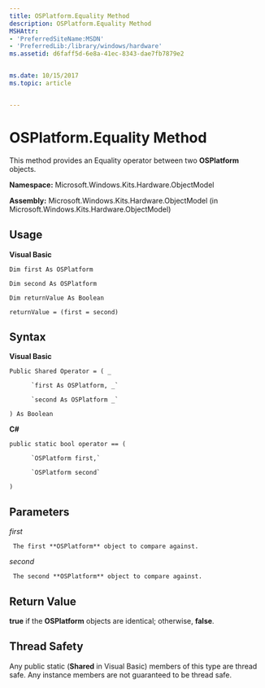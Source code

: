 ```yaml
---
title: OSPlatform.Equality Method
description: OSPlatform.Equality Method
MSHAttr:
- 'PreferredSiteName:MSDN'
- 'PreferredLib:/library/windows/hardware'
ms.assetid: d6faff5d-6e8a-41ec-8343-dae7fb7879e2


ms.date: 10/15/2017
ms.topic: article


---
```


# OSPlatform.Equality Method


This method provides an Equality operator between two **OSPlatform** objects.

**Namespace:** Microsoft.Windows.Kits.Hardware.ObjectModel

**Assembly:** Microsoft.Windows.Kits.Hardware.ObjectModel (in Microsoft.Windows.Kits.Hardware.ObjectModel)

## <span id="Usage"></span><span id="usage"></span><span id="USAGE"></span>Usage


**Visual Basic**

`Dim first As OSPlatform`

`Dim second As OSPlatform`

`Dim returnValue As Boolean`

`returnValue = (first = second)`

## <span id="Syntax"></span><span id="syntax"></span><span id="SYNTAX"></span>Syntax


**Visual Basic**

`Public Shared Operator = ( _`

          `first As OSPlatform, _`

          `second As OSPlatform _`

`) As Boolean`

**C#**

`public static bool operator == (`

          `OSPlatform first,`

          `OSPlatform second`

`)`

## <span id="Parameters"></span><span id="parameters"></span><span id="PARAMETERS"></span>Parameters


*first*

     The first **OSPlatform** object to compare against.

*second*

     The second **OSPlatform** object to compare against.

## <span id="Return_Value"></span><span id="return_value"></span><span id="RETURN_VALUE"></span>Return Value


**true** if the **OSPlatform** objects are identical; otherwise, **false**.

## <span id="Thread_Safety"></span><span id="thread_safety"></span><span id="THREAD_SAFETY"></span>Thread Safety


Any public static (**Shared** in Visual Basic) members of this type are thread safe. Any instance members are not guaranteed to be thread safe.

 

 






